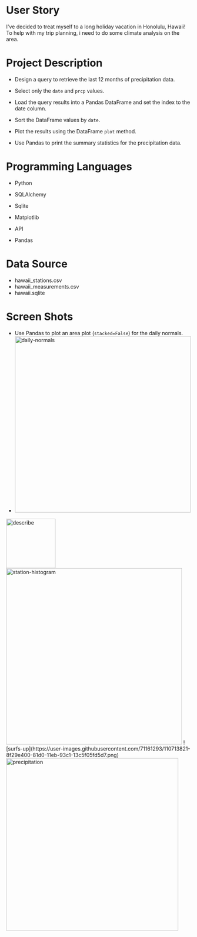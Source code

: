 # User Story
I've decided to treat myself to a long holiday vacation in Honolulu, Hawaii! To help with my trip planning, i need to do some climate analysis on the area. 



# Project Description

* Design a query to retrieve the last 12 months of precipitation data.

* Select only the `date` and `prcp` values.

* Load the query results into a Pandas DataFrame and set the index to the date column.

* Sort the DataFrame values by `date`.

* Plot the results using the DataFrame `plot` method.

* Use Pandas to print the summary statistics for the precipitation data.



# Programming Languages 

* Python

* SQLAlchemy

* Sqlite

* Matplotlib

* API

* Pandas





# Data Source
* hawaii_stations.csv
* hawaii_measurements.csv
* hawaii.sqlite

# Screen Shots

* Use Pandas to plot an area plot (`stacked=False`) for the daily normals.
* <img width="478" alt="daily-normals" src="https://user-images.githubusercontent.com/71161293/110713800-876a3f80-81d0-11eb-91f6-7478b52f8734.png">
<img width="134" alt="describe" src="https://user-images.githubusercontent.com/71161293/110713805-8a653000-81d0-11eb-817c-a8518dafb912.png">
<img width="478" alt="station-histogram" src="https://user-images.githubusercontent.com/71161293/110713810-8c2ef380-81d0-11eb-9d2b-cf8720ae6b2d.png">
![surfs-up](https://user-images.githubusercontent.com/71161293/110713821-8f29e400-81d0-11eb-93c1-13c5f05fd5d7.png)
<img width="468" alt="precipitation" src="https://user-images.githubusercontent.com/71161293/110713938-be405580-81d0-11eb-9faa-995b5a0cd241.png">

